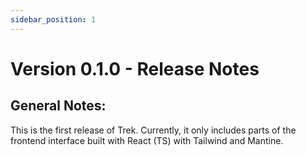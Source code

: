 ```yaml
---
sidebar_position: 1
---
```



# Version 0.1.0 - Release Notes

## General Notes:

This is the first release of Trek. Currently, it only includes parts of the frontend interface built with React (TS) with Tailwind and Mantine.
